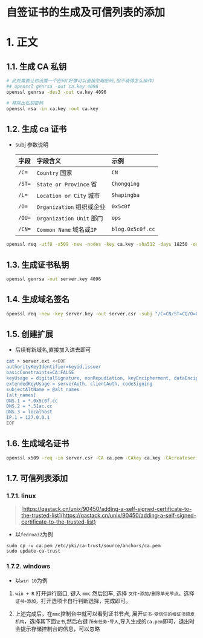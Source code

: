# 自签证书的生成及可信列表的添加


# 1. 正文
## 1.1. 生成 CA 私钥

```bash
# 此处需要让你设置一个密码(好像可以直接忽略密码,但不晓得怎么操作)
## openssl genrsa -out ca.key 4096
openssl genrsa -des3 -out ca.key 4096

# 移除出私钥密码
openssl rsa -in ca.key -out ca.key
```

## 1.2. 生成 ca 证书
- subj 参数说明  

  | 字段   | 字段含义                  | 示例             |
  | :----- | :------------------------ | :--------------- |
  | `/C=`  | `Country` 国家            | `CN`             |
  | `/ST=` | `State or Province` 省    | `Chongqing`      |
  | `/L=`  | `Location or City` 城市   | `Shapingba`      |
  | `/O=`  | `Organization` 组织或企业 | `0x5c0f`         |
  | `/OU=` | `Organization Unit` 部门  | `ops`            |
  | `/CN=` | `Common Name` 域名或`IP`  | `blog.0x5c0f.cc` |

```bash
openssl req -utf8 -x509 -new -nodes -key ca.key -sha512 -days 18250 -out ca.pem -subj "/C=CN/ST=CQ/O=0x5c0f/CN=0x5c0f/emailAddress=mail@0x5c0f.cc"
```

## 1.3. 生成证书私钥
```bash
openssl genrsa -out server.key 4096
```

## 1.4. 生成域名签名
```bash
openssl req -new -key server.key -out server.csr -subj "/C=CN/ST=CQ/O=0x5c0f/CN=0x5c0f.cc/emailAddress=mail@0x5c0f.cc"
```

## 1.5. 创建扩展
- 后续有新域名,直接加入进去即可  
```bash
cat > server.ext <<EOF
authorityKeyIdentifier=keyid,issuer
basicConstraints=CA:FALSE
keyUsage = digitalSignature, nonRepudiation, keyEncipherment, dataEncipherment
extendedKeyUsage = serverAuth, clientAuth, codeSigning
subjectAltName = @alt_names
[alt_names]
DNS.1 = *.0x5c0f.cc
DNS.2 = *.51ac.cc
DNS.3 = localhost
IP.1 = 127.0.0.1
EOF
```

## 1.6. 生成域名证书 
```bash
openssl x509 -req -in server.csr -CA ca.pem -CAkey ca.key -CAcreateserial -out server.crt -days 1825 -sha512 -extfile server.ext
```

## 1.7. 可信列表添加
### 1.7.1. linux 
> [https://qastack.cn/unix/90450/adding-a-self-signed-certificate-to-the-trusted-list](https://qastack.cn/unix/90450/adding-a-self-signed-certificate-to-the-trusted-list)  

- 以`fedroa32`为例  
```
sudo cp -v ca.pem /etc/pki/ca-trust/source/anchors/ca.pem
sudo update-ca-trust 
```

### 1.7.2. windows 
- 以`win 10`为例
1. `win + R` 打开运行窗口, 键入 `mmc` 然后回车, 选择 `文件`-`添加/删除单元节点`。选择`证书`-`添加`，打开选项卡自行判断选择，完成即可。 

2. 上述完成后，在`mmc`控制台中就可以看到证书节点, 展开`证书`-`受信任的根证书颁发机构`，选择其下面`证书`,然后右键 `所有任务`-`导入`,导入生成的`ca.pem`即可，退出时会提示存储控制台的信息，可以忽略 
